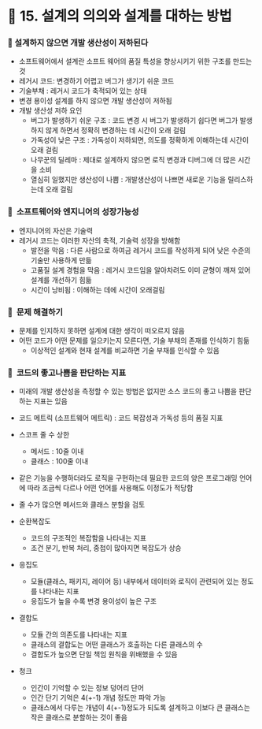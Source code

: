 # 📌 15. 설계의 의의와 설계를 대하는 방법

### 📌  설계하지 않으면 개발 생산성이 저하된다

- 소프트웨어에서 설계란 소프트 웨어의 품질 특성을 향상시키기 위한 구조를 만드는 것
- 레거시 코드: 변경하기 어렵고 버그가 생기기 쉬운 코드
- 기술부채 : 레거시 코드가 축적되어 있는 상태
- 변경 용이성 설계를 하지 않으면 개발 생산성이 저하됨
- 개발 생산성 저하 요인
    - 버그가 발생하기 쉬운 구조 : 코드 변경 시 버그가 발생하기 쉽다면 버그가 발생하지 않게 하면서 정확히 변경하는 데 시간이 오래 걸림
    - 가독성이 낮은 구조 : 가독성이 저하되면, 의도를 정확하게 이해하는데 시간이 오래 걸림
    - 나무꾼의 딜레마 : 제대로 설계하지 않으면 로직 변경과 디버그에 더 많은 시간을 소비
    - 열심히 일했지만 생산성이 나쁨 : 개발생산성이 나쁘면 새로운 기능을 릴리스하는데 오래 걸림

### 📌  소프트웨어와 엔지니어의 성장가능성

- 엔지니어의 자산은 기술력
- 레거시 코드는 이러한 자산의 축적, 기술력 성장을 방해함
    - 발전을 막음 : 다른 사람으로 하여금 레거시 코드를 작성하게 되어 낮은 수준의 기술만 사용하게 만듦
    - 고품질 설계 경험을 막음 : 레거시 코드임을 알아차려도 이미 균형이 깨져 있어 설계를 개선하기 힘듦
    - 시간이 낭비됨 : 이해하는 데에 시간이 오래걸림

### 📌  문제 해결하기

- 문제를 인지하지 못하면 설계에 대한 생각이 떠오르지 않음
- 어떤 코드가 어떤 문제를 일으키는지 모른다면, 기술 부채의 존재를 인식하기 힘듦
    - 이상적인 설계와 현재 설계를 비교하면 기술 부채를 인식할 수 있음

### 📌  코드의 좋고나쁨을 판단하는 지표

- 미래의 개발 생산성을 측정할 수 있는 방법은 없지만 소스 코드의 좋고 나쁨을 판단하는 지표는 있음
- 코드 메트릭 (소프트웨어 메트릭) : 코드 복잡성과 가독성 등의 품질 지표
- 스코프 줄 수 상한
    - 메서드 : 10줄 이내
    - 클래스 : 100줄 이내
- 같은 기능을 수행하더라도 로직을 구현하는데 필요한 코드의 양은 프로그래밍 언어에 따라 조금씩 다르나 어떤 언어를 사용해도 이정도가 적당함
- 줄 수가 많으면 메서드와 클래스 분할을 검토

- 순환복잡도
    - 코드의 구조적인 복잡함을 나타내는 지표
    - 조건 분기, 반복 처리, 중첩이 많아지면 복잡도가 상승
- 응집도
    - 모듈(클래스, 패키지, 레이어 등) 내부에서 데이터와 로직이 관련되어 있는 정도를 나타내는 지표
    - 응집도가 높을 수록 변경 용이성이 높은 구조
- 결합도
    - 모듈 간의 의존도를 나타내는 지표
    - 클래스의 결합도는 어떤 클래스가 호출하는 다른 클래스의 수
    - 결합도가 높으면 단일 책임 원칙을 위배했을 수 있음
- 청크
    - 인간이 기억할 수 있는 정보 덩어리 단어
    - 인간 단기 기억은 4(+-1) 개념 정도만 파악 가능
    - 클래스에서 다루는 개념이 4(+-1)정도가 되도록 설계하고 이보다 큰 클래스는 작은 클래스로 분할하는 것이 좋음
